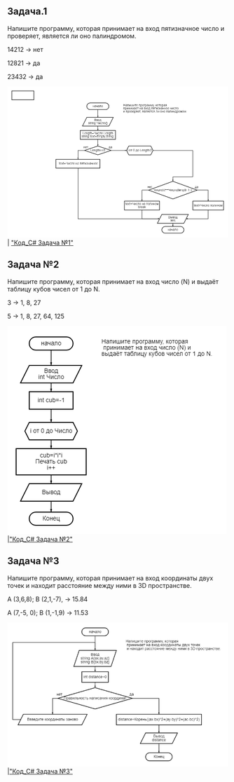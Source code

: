## Задача.1

Напишите программу, которая принимает на вход пятизначное число и проверяет, является ли оно палиндромом.

14212 -> нет

12821 -> да

23432 -> да

!["Блок-схема №1"](diagram1.png)  |  ["Код_C# Задача №1"](Exp001_Palinom\Program.cs)

## Задача №2

Напишите программу, которая принимает на вход число (N) и выдаёт таблицу кубов чисел от 1 до N.

3 -> 1, 8, 27

5 -> 1, 8, 27, 64, 125

!["Блок-схема №2"](diagram2.png)|["Код_С# Задача №2"](Exp002_CubOFn\Program.cs)

## Задача №3

Напишите программу, которая принимает на вход координаты двух точек и находит расстояние между ними в 3D пространстве.

A (3,6,8); B (2,1,-7), -> 15.84

A (7,-5, 0); B (1,-1,9) -> 11.53

!["Блок-схема №3"](diagram3.png)|["Код_С# Задача №3"](Exp003_Coordinats\Program.cs)